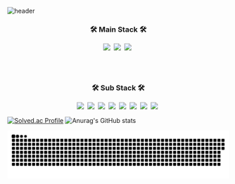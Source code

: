 ![header](https://capsule-render.vercel.app/api?type=slice&color=auto&height=300&section=header&text=jeongdonggyeom&fontSize=90)

<h3 align="center">🛠 Main Stack 🛠</h3>
<p align="center">
  <img src="https://img.shields.io/badge/typescript-3178C6?style=for-the-badge&logo=typescript&logoColor=white"/></a>&nbsp 
  <img src="https://img.shields.io/badge/Javascript-ffb13b?style=for-the-badge&logo=javascript&logoColor=white"/></a>&nbsp
  <img src="https://img.shields.io/badge/React-61DAFB?style=for-the-badge&logo=react&logoColor=white"/></a>&nbsp
</p>

<br/><br/>

<h3 align="center">🛠 Sub Stack 🛠</h3>
<p align="center">
  <img src="https://img.shields.io/badge/Sass-CC6699?style=for-the-badge&logo=Sass&logoColor=white" /></a>&nbsp
  <img src="https://img.shields.io/badge/HTML5-E34F26?style=for-the-badgee&logo=HTML5&logoColor=white" /></a>&nbsp
  <img src="https://img.shields.io/badge/CSS-1572B6?style=for-the-badge&logo=css3&logoColor=white"/></a>&nbsp  
  <img src="https://img.shields.io/badge/Mysql-E6B91E?style=for-the-badge&logo=MySql&logoColor=white"/></a>&nbsp
  <img src="https://img.shields.io/badge/C++-00599C?style=for-the-badge&logo=cplusplus&logoColor=white"/></a>&nbsp 
  <img src="https://img.shields.io/badge/Express-000000?style=for-the-badge&logo=Express&logoColor=white" /></a>&nbsp
  <img src="https://img.shields.io/badge/Spring boot-6DB33F?style=for-the-badge&logo=Spring&logoColor=white" /></a>&nbsp
  <img src="https://img.shields.io/badge/Next.js-E0234E?style=for-the-badge&logo=NestJS&logoColor=white" /></a>&nbsp
</p>

[![Solved.ac Profile](http://mazassumnida.wtf/api/v2/generate_badge?boj=jeongdonggyeom)](https://solved.ac/jeongdonggyeom)
![Anurag's GitHub stats](https://github-readme-stats.vercel.app/api?username=jeongdonggyeom&show_icons=true&theme=radical)

<a href=#><img src="contributions.svg"></a>



